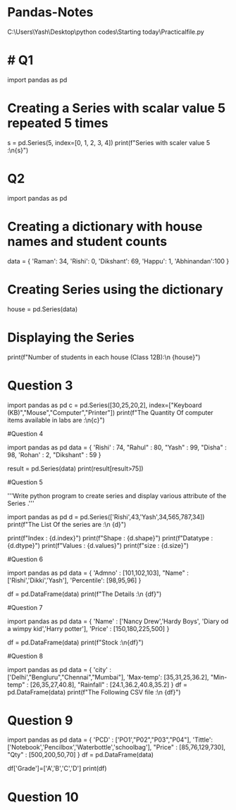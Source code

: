 # Pandas-Notes

C:\Users\Yash\Desktop\python codes\Starting today\Practicalfile.py

# # Q1

import pandas as pd

# Creating a Series with scalar value 5 repeated 5 times
s = pd.Series(5, index=[0, 1, 2, 3, 4])
print(f"Series with scaler value 5 :\n{s}")

# Q2

import pandas as pd

# Creating a dictionary with house names and student counts
data = {
    'Raman': 34,
    'Rishi': 0,
    'Dikshant': 69,
    'Happu': 1,
    'Abhinandan':100
}

# Creating Series using the dictionary
house = pd.Series(data)

# Displaying the Series
print(f"Number of students in each house (Class 12B):\n {house}")

# Question 3

import pandas as pd 
c = pd.Series([30,25,20,2], index=["Keyboard (KB)","Mouse","Computer","Printer"])
print(f"The Quantity Of computer items available in labs are :\n{c}")

#Question 4

import pandas as pd 
data = {
    'Rishi' : 74,
    "Rahul" : 80,
    "Yash" : 99,
    "Disha" : 98,
    'Rohan' : 2,
    "Dikshant" : 59
}

result = pd.Series(data)
print(result[result>75])

#Question 5 

'''Write python program to create series and display
various attribute of the Series .'''

import pandas as pd 
d = pd.Series(['Rishi',43,'Yash',34,565,787,34])
print(f"The List Of the series are :\n {d}")

print(f"Index : {d.index}")
print(f"Shape : {d.shape}")
print(f"Datatype : {d.dtype}")
print(f"Values : {d.values}")
print(f"size : {d.size}")

#Question 6 

import pandas as pd
data = {
    'Admno' : [101,102,103],
    "Name" : ['Rishi','Dikki','Yash'],
    'Percentile': [98,95,96]
}

df = pd.DataFrame(data)
print(f"The Details :\n {df}")

#Question 7 

import pandas as pd 
data = {
    'Name' : ['Nancy Drew','Hardy Boys', 'Diary od a wimpy kid','Harry potter'],
    'Price' : [150,180,225,500]
}

df = pd.DataFrame(data)
print(f"Stock :\n{df}")

#Question 8 

import pandas as pd
data = {
    'city' : ['Delhi',"Bengluru","Chennai","Mumbai"],
    'Max-temp': [35,31,25,36.2],
    "Min-temp" : [26,35,27,40.8],
    "Rainfall" : [24.1,36.2,40.8,35.2]
}
df = pd.DataFrame(data)
print(f"The Following CSV file :\n {df}")

# Question 9

import pandas as pd
data = {
    'PCD' : ['PO1',"P02","P03","P04"],
    'Tittle': ['Notebook','Pencilbox','Waterbottle','schoolbag'],
    "Price" : [85,76,129,730],
    "Qty" : [500,200,50,70]
}
df = pd.DataFrame(data)

df['Grade']=['A','B','C','D']
print(df)

# Question 10




